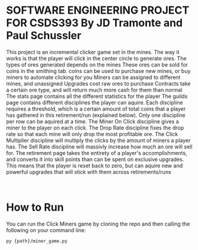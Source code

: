 # SOFTWARE ENGINEERING PROJECT FOR CSDS393 By JD Tramonte and Paul Schussler

This project is an incremental clicker game set in the mines.
The way it works is that the player will click in the center circle to generate ores. The types of ores generated depends on the mines
These ores can be sold for coins in the smithing tab. coins can be used to purchase new mines, or buy miners to automate clicking for you
Miners can be assigned to different mines, and unassigned
Upgrades cost raw ores to purchase
Contracts take a certain ore type, and will return much more cash for them than normal
The stats page contains all the different statistics for the player
The guilds page contains different disciplines the player can aquire. Each discipline requires a threshold, which is a certain amount of total coins that a player has gathered in this retirement/run (explained below). Only one discipline per row can be aquired at a time. 
The Miner On Click discipline gives a miner to the player on each click. The Drop Rate discipline fixes the drop rate so that each mine will only drop the most profitable ore. The Click Multiplier discipline will multiply the clicks by the amount of miners a player has. The Sell Rate discipline will massivly increase how much an ore will sell for.
The retirement page takes the entirety of a player's accomplishments, and converts it into skill points than can be spent on exclusive upgrades. This means that the player is reset back to zero, but can aquire new and powerful upgrades that will stick with them across retirements/runs

<br>

# How to Run

You can run the Click Miners game by cloning the repo and then calling the following on your command line:

```
py {path}/miner_game.py
```
